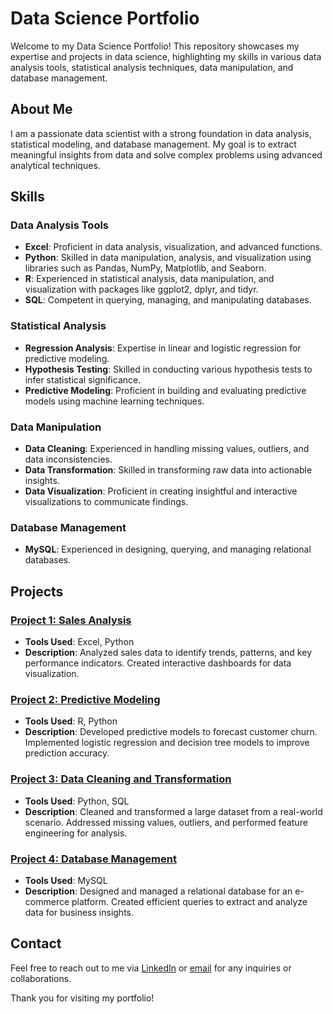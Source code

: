 # Data Science Portfolio

Welcome to my Data Science Portfolio! This repository showcases my expertise and projects in data science, highlighting my skills in various data analysis tools, statistical analysis techniques, data manipulation, and database management.

## About Me

I am a passionate data scientist with a strong foundation in data analysis, statistical modeling, and database management. My goal is to extract meaningful insights from data and solve complex problems using advanced analytical techniques.

## Skills

### Data Analysis Tools
- **Excel**: Proficient in data analysis, visualization, and advanced functions.
- **Python**: Skilled in data manipulation, analysis, and visualization using libraries such as Pandas, NumPy, Matplotlib, and Seaborn.
- **R**: Experienced in statistical analysis, data manipulation, and visualization with packages like ggplot2, dplyr, and tidyr.
- **SQL**: Competent in querying, managing, and manipulating databases.

### Statistical Analysis
- **Regression Analysis**: Expertise in linear and logistic regression for predictive modeling.
- **Hypothesis Testing**: Skilled in conducting various hypothesis tests to infer statistical significance.
- **Predictive Modeling**: Proficient in building and evaluating predictive models using machine learning techniques.

### Data Manipulation
- **Data Cleaning**: Experienced in handling missing values, outliers, and data inconsistencies.
- **Data Transformation**: Skilled in transforming raw data into actionable insights.
- **Data Visualization**: Proficient in creating insightful and interactive visualizations to communicate findings.

### Database Management
- **MySQL**: Experienced in designing, querying, and managing relational databases.

## Projects

### [Project 1: Sales Analysis](https://github.com/yourusername/project1)
- **Tools Used**: Excel, Python
- **Description**: Analyzed sales data to identify trends, patterns, and key performance indicators. Created interactive dashboards for data visualization.

### [Project 2: Predictive Modeling](https://github.com/yourusername/project2)
- **Tools Used**: R, Python
- **Description**: Developed predictive models to forecast customer churn. Implemented logistic regression and decision tree models to improve prediction accuracy.

### [Project 3: Data Cleaning and Transformation](https://github.com/yourusername/project3)
- **Tools Used**: Python, SQL
- **Description**: Cleaned and transformed a large dataset from a real-world scenario. Addressed missing values, outliers, and performed feature engineering for analysis.

### [Project 4: Database Management](https://github.com/QuillAndroz/ChinookSalesAnalysis/blob/main/ChinookSalesAnalysis.ipynb)
- **Tools Used**: MySQL
- **Description**: Designed and managed a relational database for an e-commerce platform. Created efficient queries to extract and analyze data for business insights.

## Contact

Feel free to reach out to me via [LinkedIn](https://www.linkedin.com/in/yourusername/) or [email](mailto:youremail@example.com) for any inquiries or collaborations.

Thank you for visiting my portfolio!

